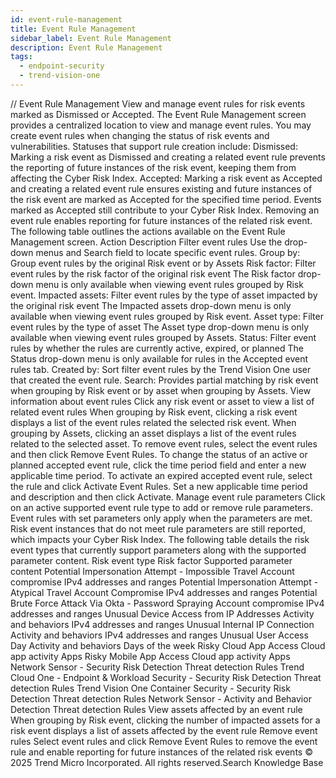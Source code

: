 ```yaml
---
id: event-rule-management
title: Event Rule Management
sidebar_label: Event Rule Management
description: Event Rule Management
tags:
  - endpoint-security
  - trend-vision-one
---
```


/*<![CDATA[*/ $('#title').html($('meta[name=map-description]').attr('content')); /*]]>*/ Event Rule Management View and manage event rules for risk events marked as Dismissed or Accepted. The Event Rule Management screen provides a centralized location to view and manage event rules. You may create event rules when changing the status of risk events and vulnerabilities. Statuses that support rule creation include: Dismissed: Marking a risk event as Dismissed and creating a related event rule prevents the reporting of future instances of the risk event, keeping them from affecting the Cyber Risk Index. Accepted: Marking a risk event as Accepted and creating a related event rule ensures existing and future instances of the risk event are marked as Accepted for the specified time period. Events marked as Accepted still contribute to your Cyber Risk Index. Removing an event rule enables reporting for future instances of the related risk event. The following table outlines the actions available on the Event Rule Management screen. Action Description Filter event rules Use the drop-down menus and Search field to locate specific event rules. Group by: Group event rules by the original Risk event or by Assets Risk factor: Filter event rules by the risk factor of the original risk event The Risk factor drop-down menu is only available when viewing event rules grouped by Risk event. Impacted assets: Filter event rules by the type of asset impacted by the original risk event The Impacted assets drop-down menu is only available when viewing event rules grouped by Risk event. Asset type: Filter event rules by the type of asset The Asset type drop-down menu is only available when viewing event rules grouped by Assets. Status: Filter event rules by whether the rules are currently active, expired, or planned The Status drop-down menu is only available for rules in the Accepted event rules tab. Created by: Sort filter event rules by the Trend Vision One user that created the event rule. Search: Provides partial matching by risk event when grouping by Risk event or by asset when grouping by Assets. View information about event rules Click any risk event or asset to view a list of related event rules When grouping by Risk event, clicking a risk event displays a list of the event rules related the selected risk event. When grouping by Assets, clicking an asset displays a list of the event rules related to the selected asset. To remove event rules, select the event rules and then click Remove Event Rules. To change the status of an active or planned accepted event rule, click the time period field and enter a new applicable time period. To activate an expired accepted event rule, select the rule and click Activate Event Rules. Set a new applicable time period and description and then click Activate. Manage event rule parameters Click on an active supported event rule type to add or remove rule parameters. Event rules with set parameters only apply when the parameters are met. Risk event instances that do not meet rule parameters are still reported, which impacts your Cyber Risk Index. The following table details the risk event types that currently support parameters along with the supported parameter content. Risk event type Risk factor Supported parameter content Potential Impersonation Attempt - Impossible Travel Account compromise IPv4 addresses and ranges Potential Impersonation Attempt - Atypical Travel Account Compromise IPv4 addresses and ranges Potential Brute Force Attack Via Okta - Password Spraying Account compromise IPv4 addresses and ranges Unusual Device Access from IP Addresses Activity and behaviors IPv4 addresses and ranges Unusual Internal IP Connection Activity and behaviors IPv4 addresses and ranges Unusual User Access Day Activity and behaviors Days of the week Risky Cloud App Access Cloud app activity Apps Risky Mobile App Access Cloud app activity Apps Network Sensor - Security Risk Detection Threat detection Rules Trend Cloud One - Endpoint & Workload Security - Security Risk Detection Threat detection Rules Trend Vision One Container Security - Security Risk Detection Threat detection Rules Network Sensor - Activity and Behavior Detection Threat detection Rules View assets affected by an event rule When grouping by Risk event, clicking the number of impacted assets for a risk event displays a list of assets affected by the event rule Remove event rules Select event rules and click Remove Event Rules to remove the event rule and enable reporting for future instances of the related risk events © 2025 Trend Micro Incorporated. All rights reserved.Search Knowledge Base